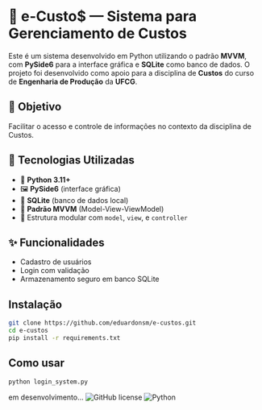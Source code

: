 # 💼 e-Custo$ — Sistema para Gerenciamento de Custos

Este é um sistema desenvolvido em Python utilizando o padrão **MVVM**, com **PySide6** para a interface gráfica e **SQLite** como banco de dados. O projeto foi desenvolvido como apoio para a disciplina de **Custos** do curso de **Engenharia de Produção** da **UFCG**.

## 🎯 Objetivo

Facilitar o acesso e controle de informações no contexto da disciplina de Custos.

## 🔧 Tecnologias Utilizadas

- 🐍 **Python 3.11+**
- 🖼️ **PySide6** (interface gráfica)
- 💾 **SQLite** (banco de dados local)
- 🧠 **Padrão MVVM** (Model-View-ViewModel)
- 📁 Estrutura modular com `model`, `view`, e `controller`

## ✨ Funcionalidades

- Cadastro de usuários
- Login com validação
- Armazenamento seguro em banco SQLite

## Instalação

```bash
git clone https://github.com/eduardonsm/e-custos.git
cd e-custos
pip install -r requirements.txt
```

## Como usar

```bash
python login_system.py
```
em desenvolvimento...
![GitHub license](https://img.shields.io/github/license/eduardonsm/e-custos)
![Python](https://img.shields.io/badge/python-3.12%2B-green)
